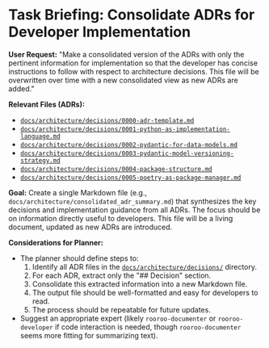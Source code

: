 # Task Briefing: Consolidate ADRs for Developer Implementation

**User Request:**
"Make a consolidated version of the ADRs with only the pertinent information for implementation so that the developer has concise instructions to follow with respect to architecture decisions. This file will be overwritten over time with a new consolidated view as new ADRs are added."

**Relevant Files (ADRs):**
- [`docs/architecture/decisions/0000-adr-template.md`](docs/architecture/decisions/0000-adr-template.md)
- [`docs/architecture/decisions/0001-python-as-implementation-language.md`](docs/architecture/decisions/0001-python-as-implementation-language.md)
- [`docs/architecture/decisions/0002-pydantic-for-data-models.md`](docs/architecture/decisions/0002-pydantic-for-data-models.md)
- [`docs/architecture/decisions/0003-pydantic-model-versioning-strategy.md`](docs/architecture/decisions/0003-pydantic-model-versioning-strategy.md)
- [`docs/architecture/decisions/0004-package-structure.md`](docs/architecture/decisions/0004-package-structure.md)
- [`docs/architecture/decisions/0005-poetry-as-package-manager.md`](docs/architecture/decisions/0005-poetry-as-package-manager.md)

**Goal:**
Create a single Markdown file (e.g., `docs/architecture/consolidated_adr_summary.md`) that synthesizes the key decisions and implementation guidance from all ADRs. The focus should be on information directly useful to developers. This file will be a living document, updated as new ADRs are introduced.

**Considerations for Planner:**
-   The planner should define steps to:
    1.  Identify all ADR files in the [`docs/architecture/decisions/`](docs/architecture/decisions/) directory.
    2.  For each ADR, extract only the "## Decision" section.
    3.  Consolidate this extracted information into a new Markdown file.
    4.  The output file should be well-formatted and easy for developers to read.
    5.  The process should be repeatable for future updates.
-   Suggest an appropriate expert (likely `rooroo-documenter` or `rooroo-developer` if code interaction is needed, though `rooroo-documenter` seems more fitting for summarizing text).
